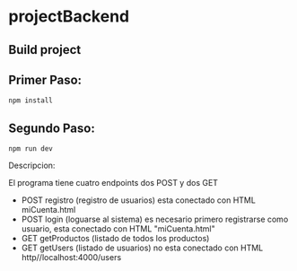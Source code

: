 # projectBackend

## Build project

## Primer Paso:

```
npm install
```

## Segundo Paso:

```
npm run dev
```

Descripcion:

El programa tiene cuatro endpoints dos POST y dos GET 
- POST registro (registro de usuarios) esta conectado con HTML miCuenta.html
- POST login (loguarse al sistema) es necesario primero registrarse como usuario,
  esta conectado con HTML "miCuenta.html"
- GET  getProductos (listado de todos los productos) 
- GET  getUsers  (listado de usuarios) no esta conectado con HTML http//localhost:4000/users  